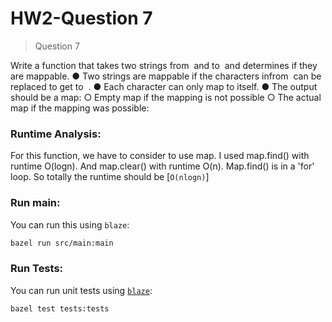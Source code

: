 # HW2-Question 7

> Question 7

Write a function that takes two strings ​from ​ and ​to ​ and determines if they are mappable. 
● Two strings are mappable if the characters in ​from ​ can be replaced to get ​to ​ . 
● Each character can only map to itself. 
● The output should be a map: 
	○ Empty map if the mapping is not possible 
	○ The actual map if the mapping was possible: 

### Runtime Analysis:

For this function, we have to consider to use map. I used map.find() with runtime O(logn). And map.clear() with runtime O(n). Map.find() is in a 'for' loop. So totally the runtime should be [`O(nlogn)`]

### Run main:

You can run this using `blaze`:

```bash
bazel run src/main:main
```

### Run Tests:

You can run unit tests using [`blaze`](installing-bazel):

```bash
bazel test tests:tests
```

